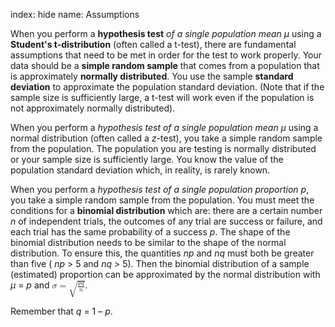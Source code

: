 index: hide
name: Assumptions

When you perform a  **hypothesis test** *of a single population mean μ* using a
 **Student's t-distribution** (often called a t-test), there are fundamental assumptions that need to be met in order for the test to work properly. Your data should be a  **simple random sample** that comes from a population that is approximately  **normally distributed**. You use the sample  **standard deviation** to approximate the population standard deviation. (Note that if the sample size is sufficiently large, a t-test will work even if the population is not approximately normally distributed).

When you perform a  *hypothesis test of a single population mean μ* using a
normal distribution (often called a  *z*-test), you take a simple random sample from the population. The population you are testing is normally distributed or your sample size is sufficiently large. You know the value of the population standard deviation which, in reality, is rarely known.

When you perform a  *hypothesis test of a single population proportion p*, you
  take a simple random sample from the population. You must meet the conditions for a  **binomial distribution** which are: there are a certain number  *n* of independent trials, the outcomes of any trial are success or failure, and each trial has the same probability of a success  *p*. The shape of the binomial distribution needs to be similar to the shape of the normal distribution. To ensure this, the quantities  *np* and  *nq* must both be greater than five ( *np* > 5 and  *nq* > 5). Then the binomial distribution of a sample (estimated) proportion can be approximated by the normal distribution with  *μ* =  *p* and <math xmlns:bib="http://bibtexml.sf.net/" xmlns:q="http://cnx.rice.edu/qml/1.0" xmlns:md="http://cnx.rice.edu/mdml" xmlns:m="http://www.w3.org/1998/Math/MathML" xmlns:cnxorg="http://cnx.rice.edu/system-info" xmlns="http://cnx.rice.edu/cnxml">    <mrow>      <mi>σ</mi><mo>=</mo><msqrt>        <mrow>          <mfrac>            <mrow>              <mi>p</mi><mi>q</mi>            </mrow>            <mi>n</mi>          </mfrac>                  </mrow>      </msqrt>          </mrow>  </math>.

Remember that  *q* = 1 –  *p*.
